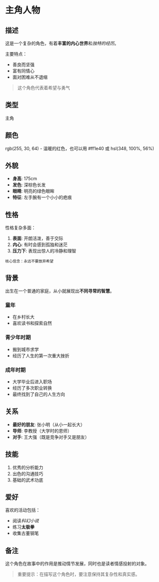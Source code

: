 # 主角人物

## 描述

这是一个复杂的角色，有着**丰富的内心世界**和*独特的经历*。

主要特点：

- 善良而坚强
- 富有同情心
- 面对困难从不退缩

> 这个角色代表着希望与勇气

## 类型

主角

## 颜色

rgb(255, 30, 64) - 温暖的红色，也可以用 #ff1e40 或 hsl(348, 100%, 56%)

## 外貌

- **身高**: 175cm
- **发色**: 深棕色长发
- **眼睛**: 明亮的绿色眼眸
- **特征**: 左手腕有一个小小的疤痕

## 性格

性格复杂多面：

1. **表面**: 开朗活泼，善于交际
2. **内心**: 有时会感到孤独和迷茫
3. **压力下**: 表现出惊人的冷静和理智

```
核心信念：永远不要放弃希望
```

## 背景

出生在一个普通的家庭，从小就展现出**不同寻常的智慧**。

### 童年

- 在乡村长大
- 喜欢读书和探索自然

### 青少年时期

- 搬到城市求学
- 经历了人生的第一次重大挫折

### 成年时期

- 大学毕业后进入职场
- 经历了多次职业转换
- 最终找到了自己的人生方向

## 关系

- **最好的朋友**: 张小明（从小一起长大）
- **导师**: 李教授（大学时的恩师）
- **对手**: 王大强（既是竞争对手又是朋友）

## 技能

1. 优秀的分析能力
2. 出色的沟通技巧
3. 基础的武术功底

## 爱好

喜欢的活动包括：

- 阅读*科幻小说*
- 练习**太极拳**
- 收集古董钢笔

## 备注

这个角色在故事中的作用是推动情节发展，同时也是读者情感投射的对象。

> 重要提示：在描写这个角色时，要注意保持其复杂性和真实感。
